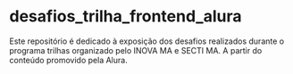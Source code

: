 # desafios_trilha_frontend_alura
Este repositório é dedicado à exposição dos desafios realizados durante o programa trilhas organizado pelo INOVA MA e SECTI MA. A partir do conteúdo promovido pela Alura.
